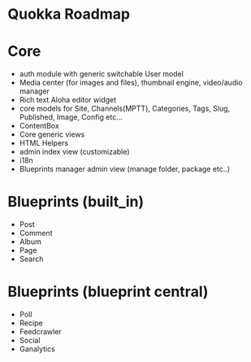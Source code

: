 Quokka Roadmap
==============

Core
====
* auth module with generic switchable User model
* Media center (for images and files), thumbnail engine, video/audio manager
* Rich text Aloha editor widget
* core models for Site, Channels(MPTT), Categories, Tags, Slug, Published, Image, Config  etc...
* ContentBox
* Core generic views
* HTML Helpers
* admin index view (customizable)
* i18n
* Blueprints manager admin view (manage folder, package etc..)

Blueprints (built_in)
=====================
* Post
* Comment
* Album
* Page
* Search

Blueprints (blueprint central)
==============================
* Poll
* Recipe
* Feedcrawler
* Social
* Ganalytics
